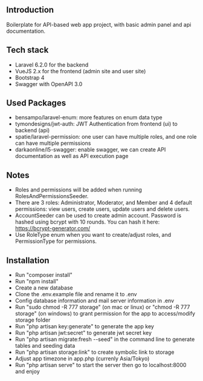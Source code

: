 ## Introduction
Boilerplate for API-based web app project, with basic admin panel and api documentation.

## Tech stack
- Laravel 6.2.0 for the backend
- VueJS 2.x for the frontend (admin site and user site)
- Bootstrap 4
- Swagger with OpenAPI 3.0

## Used Packages
- bensampo/laravel-enum: more features on enum data type
- tymondesigns/jwt-auth: JWT Authentication from frontend (ui) to backend (api)
- spatie/laravel-permission: one user can have multiple roles, and one role can have multiple permissions
- darkaonline/l5-swagger: enable swagger, we can create API documentation as well as API execution page

## Notes
- Roles and permissions will be added when running RolesAndPermissionsSeeder.
- There are 3 roles: Administrator, Moderator, and Member and 4 default permissions: view users, create users, update users and delete users.
- AccountSeeder can be used to create admin account. Password is hashed using bcrypt with 10 rounds. You can hash it here: https://bcrypt-generator.com/
- Use RoleType enum when you want to create/adjust roles, and PermissionType for permissions.

## Installation
- Run "composer install"
- Run "npm install"
- Create a new database
- Clone the .env.example file and rename it to .env
- Config database information and mail server information in .env
- Run "sudo chmod -R 777 storage" (on mac or linux) or "chmod -R 777 storage" (on windows) to grant permission for the app to access/modify storage folder
- Run "php artisan key:generate" to generate the app key
- Run "php artisan jwt:secret" to generate jwt secret key
- Run "php artisan migrate:fresh --seed" in the command line to generate tables and seeding data
- Run "php artisan storage:link" to create symbolic link to storage
- Adjust app timezone in app.php (currenly Asia/Tokyo)
- Run "php artisan serve" to start the server then go to localhost:8000 and enjoy

